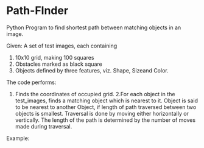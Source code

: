 # Path-FInder
Python Program to find shortest path between matching objects in an image.

Given:
A set of test images, each containing
1. 10x10 grid, making 100 squares 
2. Obstacles marked as black square 
3. Objects defined by three features, viz. Shape, Sizeand Color.

The code performs:
1. Finds the coordinates of occupied grid.
2.For each object in the test_images, finds a matching object which is nearest to it. Object is said to be nearest to another Object, if length of path traversed between two objects is smallest. Traversal is done by moving either horizontally or vertically. The length of the path is determined by the number of moves made during traversal.


Example:
